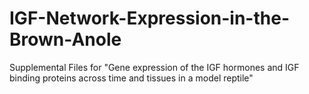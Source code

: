 # IGF-Network-Expression-in-the-Brown-Anole
Supplemental Files for "Gene expression of the IGF hormones and IGF binding proteins across time and tissues in a model reptile"
